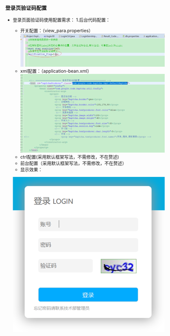 ### 登录页验证码配置
* 登录页面验证码使用配置需求：
1.后台代码配置：
    * 开关配置：（view_para.properties）
     ![](/assets/ver_2.png)
    * xml配置：（application-bean.xml）![](/assets/ver_1.png)
    * ctrl配置(采用默认框架写法，不需修改，不在赘述)
    * 前台配置（采用默认框架写法，不需修改，不在赘述）
    * 显示效果：
    
    ![](/assets/ver_3.png)